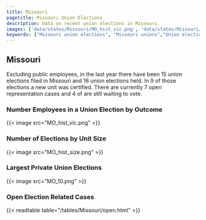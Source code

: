 ```yaml
---
title: Missouri
pagetitle: Missouri Union Elections
description: Data on recent union elections in Missouri.
images: ['data/states/Missouri/MO_hist_vic.png', 'data/states/Missouri/MO_hist_size.png', 'data/states/Missouri/MO_10.png']
keywords: ["Missouri union elections", "Missouri unions","Union elections"]
---
```

##  Missouri

Excluding public employees, in the last year there have been 15 union elections filed in Missouri and 16 union elections held. In 9 of those elections a new unit was certified. There are currently 7 open representation cases and 4 of are still waiting to vote.

### Number Employees in a Union Election by Outcome
{{< image src="MO_hist_vic.png" >}}

### Number of Elections by Unit Size
{{< image src="MO_hist_size.png" >}}

### Largest Private Union Elections
{{< image src="MO_10.png" >}}

### Open Election Related Cases
{{< readtable table="/tables/Missouri/open.html" >}}

